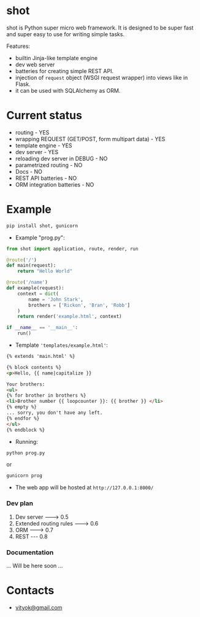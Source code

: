# shot #

shot is Python super micro web framework. It is designed to be super fast and super easy to use for writing simple tasks. 

Features:

* builtin Jinja-like template engine
* dev web server
* batteries for creating simple REST API.
* injection of `request` object (WSGI request wrapper) into views like in Flask.
* it can be used with SQLAlchemy as ORM.

# Current status #

* routing - YES
* wrapping REQUEST (GET/POST, form multipart data) - YES
* template engine - YES
* dev server - YES
* reloading dev server in DEBUG - NO
* parametrized routing - NO
* Docs - NO
* REST API batteries - NO
* ORM integration batteries - NO

# Example #

```sh
pip install shot, gunicorn
```

* Example "prog.py":

```python
from shot import application, route, render, run

@route('/')
def main(request):
    return "Hello World"

@route('/name')
def example(request):
    context = dict(
        name = 'John Stark',
        brothers = ['Rickon', 'Bran', 'Robb']
    )
    return render('example.html', context)

if __name__ == '__main__':
    run()
```
* Template `'templates/example.html'`:

```html
{% extends 'main.html' %}

{% block contents %}
<p>Hello, {{ name|capitalize }}

Your brothers:
<ul>
{% for brother in brothers %}
<li>Brother number {{ loopcounter }}: {{ brother }} </li>
{% empty %}
... sorry, you don't have any left.
{% endfor %}
</ul>
{% endblock %}
```
* Running:

```sh
python prog.py
```
or
```sh
gunicorn prog
```

* The web app will be hosted at `http://127.0.0.1:8000/`

### Dev plan ###
1. Dev server ---> 0.5
2. Extended routing rules ---> 0.6
3. ORM  ---> 0.7
4. REST --- 0.8


### Documentation ###

... Will be here soon ...

# Contacts #

* [vityok@gmail.com](mailto:vityok@gmail.com)
